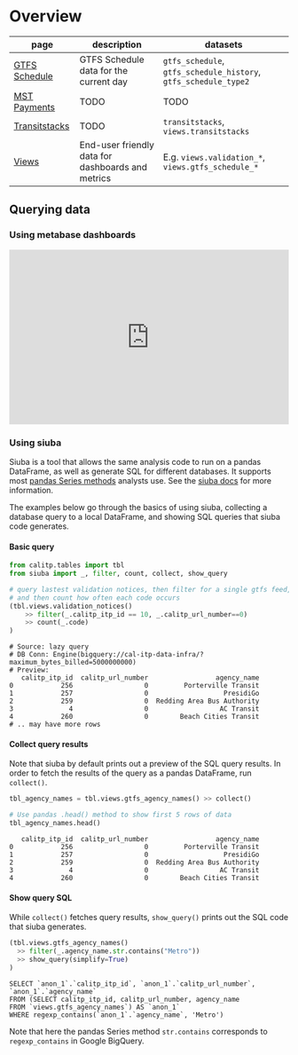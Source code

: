 # Overview

| page | description | datasets |
| ---- | ----------- | -------- |
| [GTFS Schedule](../gtfs_schedule/) | GTFS Schedule data for the current day | `gtfs_schedule`, `gtfs_schedule_history`, `gtfs_schedule_type2` |
| [MST Payments](../mst_payments/) | TODO | TODO |
| [Transitstacks](../transitstacks/) | TODO | `transitstacks`, `views.transitstacks` |
| [Views](../views/) | End-user friendly data for dashboards and metrics | E.g. `views.validation_*`, `views.gtfs_schedule_*` |

## Querying data

### Using metabase dashboards


<div style="position: relative; padding-bottom: 62.5%; height: 0;"><iframe src="https://www.loom.com/embed/1dc0c085b12b4848a52523ef34397f71" frameborder="0" webkitallowfullscreen mozallowfullscreen allowfullscreen style="position: absolute; top: 0; left: 0; width: 100%; height: 100%;"></iframe></div>

### Using siuba

Siuba is a tool that allows the same analysis code to run on a pandas DataFrame,
as well as generate SQL for different databases.
It supports most [pandas Series methods](https://pandas.pydata.org/pandas-docs/stable/reference/series.html) analysts use.
See the [siuba docs](siuba.readthedocs.io) for more information.

The examples below go through the basics of using siuba, collecting a database query to a local DataFrame,
and showing SQL queries that siuba code generates.


#### Basic query

```python
from calitp.tables import tbl
from siuba import _, filter, count, collect, show_query

# query lastest validation notices, then filter for a single gtfs feed,
# and then count how often each code occurs
(tbl.views.validation_notices()
    >> filter(_.calitp_itp_id == 10, _.calitp_url_number==0)
    >> count(_.code)
)
```

<!-- CODE OUTPUT -->
```
# Source: lazy query
# DB Conn: Engine(bigquery://cal-itp-data-infra/?maximum_bytes_billed=5000000000)
# Preview:
   calitp_itp_id  calitp_url_number                 agency_name
0            256                  0         Porterville Transit
1            257                  0                   PresidiGo
2            259                  0  Redding Area Bus Authority
3              4                  0                  AC Transit
4            260                  0        Beach Cities Transit
# .. may have more rows
```
<!-- END CODE OUTPUT -->


#### Collect query results

Note that siuba by default prints out a preview of the SQL query results.
In order to fetch the results of the query as a pandas DataFrame, run `collect()`.

```python
tbl_agency_names = tbl.views.gtfs_agency_names() >> collect()

# Use pandas .head() method to show first 5 rows of data
tbl_agency_names.head()
```

<!-- CODE OUTPUT -->
```
   calitp_itp_id  calitp_url_number                 agency_name
0            256                  0         Porterville Transit
1            257                  0                   PresidiGo
2            259                  0  Redding Area Bus Authority
3              4                  0                  AC Transit
4            260                  0        Beach Cities Transit
```

#### Show query SQL

While `collect()` fetches query results, `show_query()` prints out the
SQL code that siuba generates.

```python
(tbl.views.gtfs_agency_names()
  >> filter(_.agency_name.str.contains("Metro"))
  >> show_query(simplify=True)
)

```

<!-- CODE OUTPUT -->
```
SELECT `anon_1`.`calitp_itp_id`, `anon_1`.`calitp_url_number`, `anon_1`.`agency_name`
FROM (SELECT calitp_itp_id, calitp_url_number, agency_name
FROM `views.gtfs_agency_names`) AS `anon_1`
WHERE regexp_contains(`anon_1`.`agency_name`, 'Metro')
```

Note that here the pandas Series method `str.contains` corresponds to `regexp_contains` in Google BigQuery.
